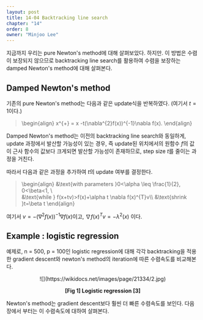 ```yaml
---
layout: post
title: 14-04 Backtracking line search
chapter: "14"
order: 8
owner: "Minjoo Lee"
---
```

<script type="text/x-mathjax-config">
MathJax.Hub.Config({
    displayAlign: "center"
});
</script>

지금까지 우리는 pure Newton's method에 대해 살펴보았다. 하지만. 이 방법은 수렴이 보장되지 않으므로 backtracking line search를 활용하여 수렴을 보장하는 damped Newton's method에 대해 살펴본다.

## Damped Newton's method
기존의 pure Newton's method는 다음과 같은 update식을 반복하였다. (여기서 $t=1$이다.)

>\begin{align}
>x^{+} = x -t(\nabla^{2}f(x))^{-1}\nabla f(x).
>\end{align}

Damped Newton's method는 이전의 backtracking line search와 동일하게, update 과정에서 발산할 가능성이 있는 경우, 즉 update된 위치에서의 원함수 $f$의 값이 근사 함수의 값보다 크게되면 발산할 가능성이 존재하므로, step size $t$를 줄이는 과정을 거친다.

따라서 다음과 같은 과정을 추가하여 $t$의 update 여부를 결정한다.
>\begin{align}
>&\text{with parameters }0<\alpha \leq \frac{1}{2}, 0<\beta<1, \\\
>&\text{while } f(x+tv)>f(x)+\alpha t \nabla f(x)^{T}v\\\\
>&\text{shrink }t=\beta t
>\end{align}

여기서 $v=-(\nabla^{2}f(x))^{-1}\nabla f(x)$이고, $\nabla f(x)^{T}v = -\lambda^{2}(x)$ 이다.

## Example : logistic regression
예제로, n = 500, p = 100인 logistic regression에 대해 각각 backtracking을 적용한 gradient descent와 newton's method의 iteration에 따른 수렴속도를 비교해본다.

<center>
![](https://wikidocs.net/images/page/21334/2.jpg)

**[Fig 1] Logistic regression [3]**</br>
</center>

Newton's method는 gradient descent보다 훨씬 더 빠른 수렴속도를 보인다. 다음 장에서 부터는 이 수렴속도에 대하여 살펴본다.